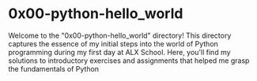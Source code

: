 # 0x00-python-hello_world

Welcome to the "0x00-python-hello_world" directory! This directory captures the essence of my initial steps into the world of Python programming during my first day at ALX School. Here, you'll find my solutions to introductory exercises and assignments that helped me grasp the fundamentals of Python

